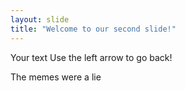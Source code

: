 ```yaml
---
layout: slide
title: "Welcome to our second slide!"
---
```

Your text
Use the left arrow to go back!

The memes were a lie

